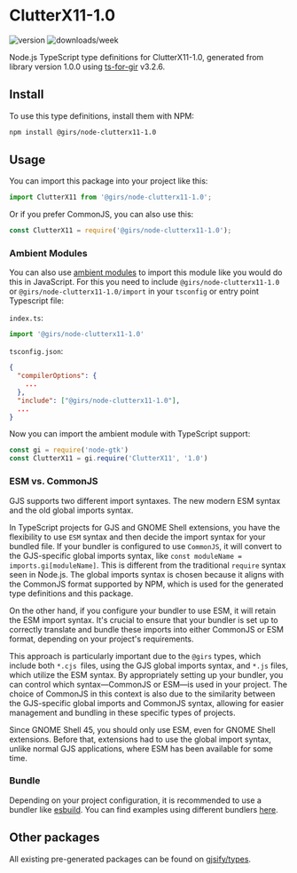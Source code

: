 
# ClutterX11-1.0

![version](https://img.shields.io/npm/v/@girs/node-clutterx11-1.0)
![downloads/week](https://img.shields.io/npm/dw/@girs/node-clutterx11-1.0)


Node.js TypeScript type definitions for ClutterX11-1.0, generated from library version 1.0.0 using [ts-for-gir](https://github.com/gjsify/ts-for-gir) v3.2.6.


## Install

To use this type definitions, install them with NPM:
```bash
npm install @girs/node-clutterx11-1.0
```

## Usage

You can import this package into your project like this:
```ts
import ClutterX11 from '@girs/node-clutterx11-1.0';
```

Or if you prefer CommonJS, you can also use this:
```ts
const ClutterX11 = require('@girs/node-clutterx11-1.0');
```

### Ambient Modules

You can also use [ambient modules](https://github.com/gjsify/ts-for-gir/tree/main/packages/cli#ambient-modules) to import this module like you would do this in JavaScript.
For this you need to include `@girs/node-clutterx11-1.0` or `@girs/node-clutterx11-1.0/import` in your `tsconfig` or entry point Typescript file:

`index.ts`:
```ts
import '@girs/node-clutterx11-1.0'
```

`tsconfig.json`:
```json
{
  "compilerOptions": {
    ...
  },
  "include": ["@girs/node-clutterx11-1.0"],
  ...
}
```

Now you can import the ambient module with TypeScript support: 

```ts
const gi = require('node-gtk')
const ClutterX11 = gi.require('ClutterX11', '1.0')
```



### ESM vs. CommonJS

GJS supports two different import syntaxes. The new modern ESM syntax and the old global imports syntax.

In TypeScript projects for GJS and GNOME Shell extensions, you have the flexibility to use `ESM` syntax and then decide the import syntax for your bundled file. If your bundler is configured to use `CommonJS`, it will convert to the GJS-specific global imports syntax, like `const moduleName = imports.gi[moduleName]`. This is different from the traditional `require` syntax seen in Node.js. The global imports syntax is chosen because it aligns with the CommonJS format supported by NPM, which is used for the generated type definitions and this package.

On the other hand, if you configure your bundler to use ESM, it will retain the ESM import syntax. It's crucial to ensure that your bundler is set up to correctly translate and bundle these imports into either CommonJS or ESM format, depending on your project's requirements.

This approach is particularly important due to the `@girs` types, which include both `*.cjs `files, using the GJS global imports syntax, and `*.js` files, which utilize the ESM syntax. By appropriately setting up your bundler, you can control which syntax—CommonJS or ESM—is used in your project. The choice of CommonJS in this context is also due to the similarity between the GJS-specific global imports and CommonJS syntax, allowing for easier management and bundling in these specific types of projects.

Since GNOME Shell 45, you should only use ESM, even for GNOME Shell extensions. Before that, extensions had to use the global import syntax, unlike normal GJS applications, where ESM has been available for some time.

### Bundle

Depending on your project configuration, it is recommended to use a bundler like [esbuild](https://esbuild.github.io/). You can find examples using different bundlers [here](https://github.com/gjsify/ts-for-gir/tree/main/examples).

## Other packages

All existing pre-generated packages can be found on [gjsify/types](https://github.com/gjsify/types).

